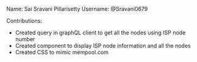 Name: Sai Sravani Pillarisetty
Username: @Sravani0679

Contributions:
* Created query in graphQL client to get all the nodes using ISP node number 
* Created component to display ISP node information and all the nodes
* Created CSS to mimic mempool.com

